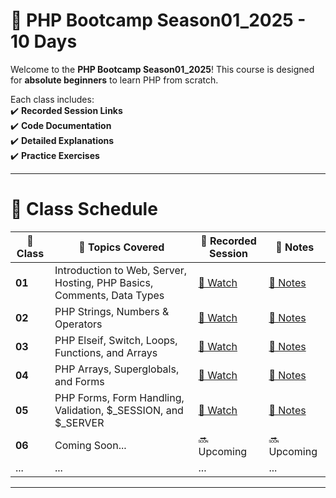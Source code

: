 
# 🚀 PHP Bootcamp Season01_2025 - 10 Days

Welcome to the **PHP Bootcamp Season01_2025**! This course is designed for **absolute beginners** to learn PHP from scratch.  

Each class includes:  
✔️ **Recorded Session Links**  
✔️ **Code Documentation**  
✔️ **Detailed Explanations**  
✔️ **Practice Exercises**  


---

<h1>📅 Class Schedule</h1>

<table>
  <thead>
    <tr>
      <th>📅 Class</th>
      <th>📜 Topics Covered</th>
      <th>🎥 Recorded Session</th>
      <th>📄 Notes</th>
    </tr>
  </thead>
  <tbody>
    <tr>
      <td><strong>01</strong></td>
      <td>Introduction to Web, Server, Hosting, PHP Basics, Comments, Data Types</td>
      <td><a href="https://youtu.be/wNGJGAAzCyE" class="btn-watch">🎥 Watch</a></td>
      <td><a href="class01/readme.md" class="btn-notes">📄 Notes</a></td>
    </tr>
    <tr>
      <td><strong>02</strong></td>
      <td>PHP Strings, Numbers & Operators</td>
      <td><a href="https://youtu.be/nTm2q70eEao" class="btn-watch">🎥 Watch</a></td>
      <td><a href="class02/readme.md" class="btn-notes">📄 Notes</a></td>
    </tr>
    <tr>
      <td><strong>03</strong></td>
      <td>PHP Elseif, Switch, Loops, Functions, and Arrays</td>
      <td><a href="https://www.youtube.com/watch?v=OnL8zTwvSkQ" class="btn-watch">🎥 Watch</a></td>
      <td><a href="class03/readme.md" class="btn-notes">📄 Notes</a></td>
    </tr>
     <tr>
      <td><strong>04</strong></td>
      <td>PHP Arrays, Superglobals, and Forms</td>
      <td><a href="https://youtu.be/xrjQnZAZxXk?si=M-WUZbJkJjs9erz4" class="btn-watch">🎥 Watch</a></td>
      <td><a href="class04/readme.md" class="btn-notes">📄 Notes</a></td>
    </tr>
    <tr>
      <td><strong>05</strong></td>
      <td>PHP Forms, Form Handling, Validation, $_SESSION, and $_SERVER</td>
      <td><a href="" class="btn-watch">🎥 Watch</a></td>
      <td><a href="class05/readme.md" class="btn-notes">📄 Notes</a></td>
    </tr>
    <tr>
      <td><strong>06</strong></td>
      <td class="coming-soon">Coming Soon...</td>
      <td class="coming-soon">🔜 Upcoming</td>
      <td class="coming-soon">🔜 Upcoming</td>
    </tr>
    <tr>
      <td>...</td>
      <td>...</td>
      <td>...</td>
      <td>...</td>
    </tr>
  </tbody>
</table>

---